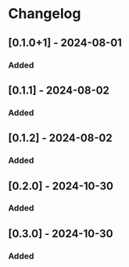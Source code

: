 # Changelog

## [0.1.0+1] - 2024-08-01

### Added

## [0.1.1] - 2024-08-02

### Added

## [0.1.2] - 2024-08-02

### Added

## [0.2.0] - 2024-10-30

### Added

## [0.3.0] - 2024-10-30

### Added
